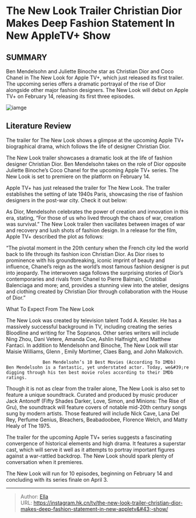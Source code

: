 # The New Look Trailer Christian Dior Makes Deep Fashion Statement In New AppleTV&#43; Show


## SUMMARY 



  Ben Mendelsohn and Juliette Binoche star as Christian Dior and Coco Chanel in The New Look for Apple TV&#43;, which just released its first trailer.   The upcoming series offers a dramatic portrayal of the rise of Dior alongside other major fashion designers.   The New Look will debut on Apple TV&#43; on February 14, releasing its first three episodes.  

![iamge](https://static1.srcdn.com/wordpress/wp-content/uploads/2024/01/ben-mendelsohn-looking-up-in-the-new-look-trailer.jpg)

## Literature Review

The trailer for The New Look shows a glimpse at the upcoming Apple TV&#43; biographical drama, which follows the life of designer Christian Dior.




The New Look trailer showcases a dramatic look at the life of fashion designer Christian Dior. Ben Mendelsohn takes on the role of Dior opposite Juliette Binoche’s Coco Chanel for the upcoming Apple TV&#43; series. The New Look is set to premiere on the platform on February 14.




Apple TV&#43; has just released the trailer for The New Look. The trailer establishes the setting of late 1940s Paris, showcasing the rise of fashion designers in the post-war city. Check it out below:


 

As Dior, Mendelsohn celebrates the power of creation and innovation in this era, stating, “For those of us who lived through the chaos of war, creation was survival.” The New Look trailer then vacillates between images of war and recovery and lush shots of fashion design. In a release for the film, Apple TV&#43; described the plot as follows:


“The pivotal moment in the 20th century when the French city led the world back to life through its fashion icon Christian Dior. As Dior rises to prominence with his groundbreaking, iconic imprint of beauty and influence, Chanel’s reign as the world’s most famous fashion designer is put into jeopardy. The interwoven saga follows the surprising stories of Dior’s contemporaries and rivals from Chanel to Pierre Balmain, Cristóbal Balenciaga and more; and, provides a stunning view into the atelier, designs and clothing created by Christian Dior through collaboration with the House of Dior.”






 What To Expect From The New Look 
          

The New Look was created by television talent Todd A. Kessler. He has a massively successful background in TV, including creating the series Bloodline and writing for The Sopranos. Other series writers will include Ning Zhou, Dani Vetere, Amanda Coe, Ashlin Halfnight, and Matthew Fantaci. In addition to Mendelsohn and Binoche, The New Look will star Maisie Williams, Glenn  , Emily Mortimer, Claes Bang, and John Malkovich.

                  Ben Mendelsohn’s 10 Best Movies (According To IMDb)   Ben Mendelsohn is a fantastic, yet understated actor. Today, we&#39;re digging through his ten best movie roles according to their IMDb ratings.   

Though it is not as clear from the trailer alone, The New Look is also set to feature a unique soundtrack. Curated and produced by music producer Jack Antonoff (Fifty Shades Darker, Love, Simon, and Minions: The Rise of Gru), the soundtrack will feature covers of notable mid-20th century songs sung by modern artists. Those featured will include Nick Cave, Lana Del Rey, Perfume Genius, Bleachers, Beabadoobee, Florence Welch, and Matty Healy of The 1975.




The trailer for the upcoming Apple TV&#43; series suggests a fascinating convergence of historical elements and high drama. It features a superstar cast, which will serve it well as it attempts to portray important figures against a war-rattled backdrop. The New Look should spark plenty of conversation when it premieres.



The New Look will run for 10 episodes, beginning on February 14 and concluding with its series finale on April 3.






---

> Author: [Ella](https://instagram.hk.cn/)  
> URL: https://instagram.hk.cn/tv/the-new-look-trailer-christian-dior-makes-deep-fashion-statement-in-new-appletv&#43;-show/  

